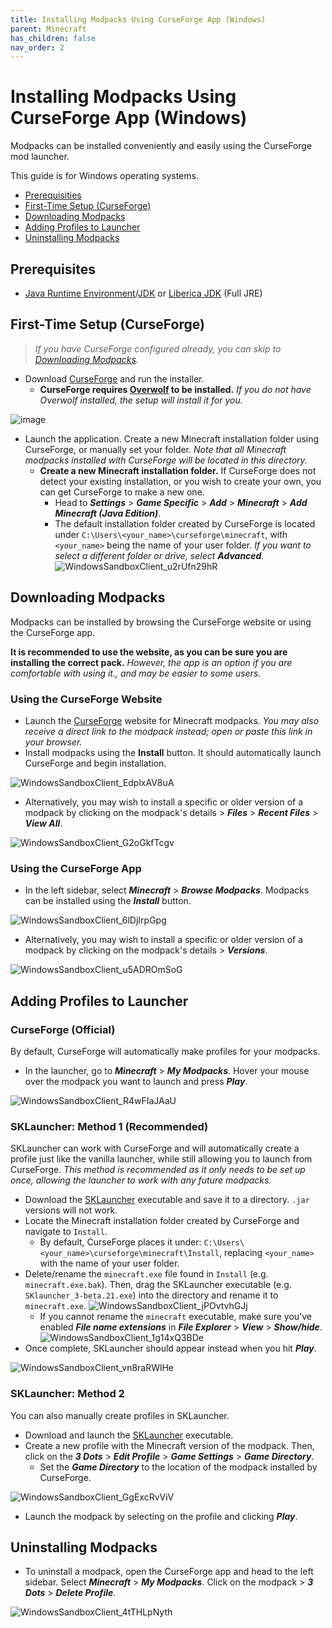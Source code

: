 ```yaml
---
title: Installing Modpacks Using CurseForge App (Windows)
parent: Minecraft
has_children: false
nav_order: 2
---
```


# Installing Modpacks Using CurseForge App (Windows)
Modpacks can be installed conveniently and easily using the CurseForge mod launcher.

This guide is for Windows operating systems.

- [Prerequisities](https://drop8k.github.io/docs/server/installation1.html#prerequisities)
- [First-Time Setup (CurseForge)](https://drop8k.github.io/docs/server/installation1.html#first-time-setup-curseforge)
- [Downloading Modpacks](https://drop8k.github.io/docs/server/installation1.html#downloading-modpacks)
- [Adding Profiles to Launcher](https://drop8k.github.io/docs/server/installation1.html#adding-profiles-to-launcher)
- [Uninstalling Modpacks](https://drop8k.github.io/docs/server/installation1.html#uninstalling-modpacks)

## Prerequisites
- [Java Runtime Environment](https://www.java.com/en/download/)/[JDK](https://www.oracle.com/java/technologies/downloads/) or [Liberica JDK](https://bell-sw.com/pages/downloads/) (Full JRE)

## First-Time Setup (CurseForge)
> *If you have CurseForge configured already, you can skip to [Downloading Modpacks](https://drop8k.github.io/docs/server/installation1.html#downloading-modpacks).*

- Download [CurseForge](https://download.curseforge.com/) and run the installer.
   - **CurseForge requires [Overwolf](https://www.overwolf.com/) to be installed.** *If you do not have Overwolf installed, the setup will install it for you.*

![image](https://user-images.githubusercontent.com/92121005/180902006-49748f93-6da8-40ce-9475-a798a8fe7e76.png)

- Launch the application. Create a new Minecraft installation folder using CurseForge, or manually set your folder. *Note that all Minecraft modpacks installed with CurseForge will be located in this directory.*
   - **Create a new Minecraft installation folder.** If CurseForge does not detect your existing installation, or you wish to create your own, you can get CurseForge to make a new one.
     - Head to ***Settings*** > ***Game Specific*** > ***Add*** > ***Minecraft*** > ***Add Minecraft (Java Edition)***.
     - The default installation folder created by CurseForge is located under `C:\Users\<your_name>\curseforge\minecraft`, with `<your_name>` being the name of your user folder. *If you want to select a different folder or drive, select **Advanced**.*
   ![WindowsSandboxClient_u2rUfn29hR](https://user-images.githubusercontent.com/92121005/180903662-824846cc-4277-4c9d-a3b7-66b2cf76f26c.gif)

## Downloading Modpacks
Modpacks can be installed by browsing the CurseForge website or using the CurseForge app. 

**It is recommended to use the website, as you can be sure you are installing the correct pack.** *However, the app is an option if you are comfortable with using it., and may be easier to some users.*

### Using the CurseForge Website
- Launch the [CurseForge](https://www.curseforge.com/minecraft/modpacks) website for Minecraft modpacks. *You may also receive a direct link to the modpack instead; open or paste this link in your browser.*
- Install modpacks using the **Install** button. It should automatically launch CurseForge and begin installation.

![WindowsSandboxClient_EdplxAV8uA](https://user-images.githubusercontent.com/92121005/180908517-ba47e568-bdba-4169-8ce7-33cf1f98f775.gif)

- Alternatively, you may wish to install a specific or older version of a modpack by clicking on the modpack's details > ***Files*** > ***Recent Files*** > ***View All***.

![WindowsSandboxClient_G2oGkfTcgv](https://user-images.githubusercontent.com/92121005/180909199-e0b21813-ff31-4ea5-a6a3-a1226d567453.gif)

### Using the CurseForge App

- In the left sidebar, select ***Minecraft*** > ***Browse Modpacks***. Modpacks can be installed using the ***Install*** button.

![WindowsSandboxClient_6lDjIrpGpg](https://user-images.githubusercontent.com/92121005/180906091-7defdf29-f9e9-43db-b946-befc78b31bd3.gif)

- Alternatively, you may wish to install a specific or older version of a modpack by clicking on the modpack's details > ***Versions***.

![WindowsSandboxClient_u5ADROmSoG](https://user-images.githubusercontent.com/92121005/180907172-1f128540-1418-44b8-9ebd-51a20a6c2274.gif)

## Adding Profiles to Launcher

### CurseForge (Official)
By default, CurseForge will automatically make profiles for your modpacks.

- In the launcher, go to ***Minecraft*** > ***My Modpacks***. Hover your mouse over the modpack you want to launch and press ***Play***.

![WindowsSandboxClient_R4wFIaJAaU](https://user-images.githubusercontent.com/92121005/181117431-e09bdd2a-42fa-4576-94d1-fe9767a04a49.gif)

### SKLauncher: Method 1 (Recommended)
SKLauncher can work with CurseForge and will automatically create a profile just like the vanilla launcher, while still allowing you to launch from CurseForge. *This method is recommended as it only needs to be set up once, allowing the launcher to work with any future modpacks.*

- Download the [SKLauncher](https://skmedix.pl/sklauncher) executable and save it to a directory. `.jar` versions will not work.
- Locate the Minecraft installation folder created by CurseForge and navigate to `Install`.
   - By default, CurseForge places it under: `C:\Users\<your_name>\curseforge\minecraft\Install`, replacing `<your_name>` with the name of your user folder.
- Delete/rename the `minecraft.exe` file found in `Install` (e.g. `minecraft.exe.bak`). Then, drag the SKLauncher executable (e.g. `SKlauncher_3-beta.21.exe`) into the directory and rename it to `minecraft.exe`.
![WindowsSandboxClient_jPOvtvhGJj](https://user-images.githubusercontent.com/92121005/181118888-f66a9114-6b8e-442a-b5af-726d91b788c0.gif)
   - If you cannot rename the `minecraft` executable, make sure you've enabled ***File name extensions*** in ***File Explorer*** > ***View*** > ***Show/hide***.
     ![WindowsSandboxClient_1g14xQ3BDe](https://user-images.githubusercontent.com/92121005/181119433-7372fadc-b394-4562-960f-073e4b2870ad.gif)
- Once complete, SKLauncher should appear instead when you hit ***Play***.

![WindowsSandboxClient_vn8raRWlHe](https://user-images.githubusercontent.com/92121005/181120330-7aa776c7-1131-420c-abed-9d121558c4cc.gif)

### SKLauncher: Method 2
You can also manually create profiles in SKLauncher.

- Download and launch the [SKLauncher](https://skmedix.pl/sklauncher) executable.
- Create a new profile with the Minecraft version of the modpack. Then, click on the ***3 Dots*** > ***Edit Profile*** > ***Game Settings*** > ***Game Directory***.
   - Set the ***Game Directory*** to the location of the modpack installed by CurseForge.

![WindowsSandboxClient_GgExcRvViV](https://user-images.githubusercontent.com/92121005/181120658-ba7d5aba-4d4e-40ff-b50a-02ebbe593807.gif)
- Launch the modpack by selecting on the profile and clicking ***Play***.

## Uninstalling Modpacks
- To uninstall a modpack, open the CurseForge app and head to the left sidebar. Select ***Minecraft*** > ***My Modpacks***. Click on the modpack > ***3 Dots*** > ***Delete Profile***.

![WindowsSandboxClient_4tTHLpNyth](https://user-images.githubusercontent.com/92121005/180910430-50bd59d9-d54e-47db-ad9c-9fcad11a4ce1.gif)

